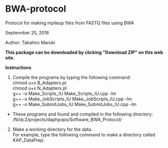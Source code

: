 # BWA-protocol
Protocol for making mpileup files from FASTQ files using BWA

Septermber 25, 2018

Author: Takahiro Maruki

**This package can be downloaded by clicking "Download ZIP" on this web site.**

**Instructions**

1. Compile the programs by typing the following command: <br />
chmod u+x B_Adapters.pl <br />
chmod u+x N_Adapters.pl <br />
g++ -o Make_Scripts_IU Make_Scripts_IU.cpp -lm <br />
g++ -o Make_JobScripts_IU Make_JobScripts_IU.cpp -lm <br />
g++ -o Make_SubmitJobs_IU Make_SubmitJobs_IU.cpp -lm <br />
- These programs and found and compiled in the following directory: <br />
/N/dc2/projects/daphpops/Software_BWA_Protocol/ <br />

2. Make a working directory for the data. <br />
For example, type the following command to make a directory called KAP_DataPrep: <br />
